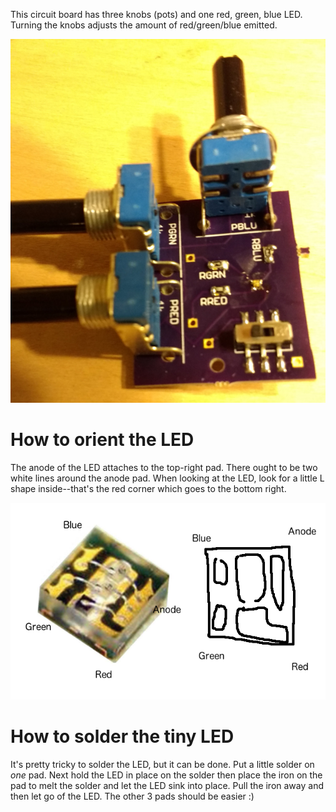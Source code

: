 This circuit board has three knobs (pots) and one red, green, blue LED.  Turning the knobs adjusts the amount of red/green/blue emitted.

![picture](./pic1.png)

# How to orient the LED

The anode of the LED attaches to the top-right pad.  There ought to be two white lines around the anode pad.  When looking at the LED, look for a little L shape inside--that's the red corner which goes to the bottom right.

![Orienting the LED](./orientation.png)

# How to solder the tiny LED

It's pretty tricky to solder the LED, but it can be done.  Put a little solder on *one* pad.  Next hold the LED in place on the solder then place the iron on the pad to melt the solder and let the LED sink into place.  Pull the iron away and then let go of the LED.  The other 3 pads should be easier :)

